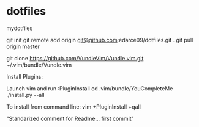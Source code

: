 # dotfiles
mydotfiles

git init
git remote add origin git@github.com:edarce09/dotfiles.git .
git pull origin master

git clone https://github.com/VundleVim/Vundle.vim.git ~/.vim/bundle/Vundle.vim


Install Plugins:

Launch vim and run :PluginInstall
cd .vim/bundle/YouCompleteMe
./install.py --all

To install from command line: vim +PluginInstall +qall



"Standarized comment for Readme... first commit"
